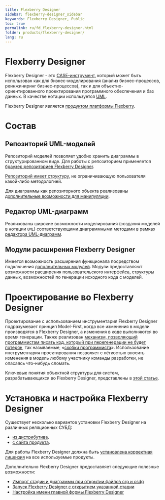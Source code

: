 ```yaml
---
title: Flexberry Designer
sidebar: flexberry-designer_sidebar
keywords: Flexberry Designer, Public
toc: true
permalink: ru/fd_flexberry-designer.html
folder: products/flexberry-designer/
lang: ru
---
```


# Flexberry Designer
Flexberry Designer - это [CASE-инструмент](https://ru.wikipedia.org/wiki/CASE), который может быть использован как для бизнес-моделирования (анализ бизнес-процессов, реинжиниринг бизнес-процессов), так и для объектно-ориентированного проектирования программного обеспечения и баз данных. В качестве нотации используется [UML](http://www.uml.org).

Flexberry Designer является [продуктом платформы Flexberry](platform-structure.html).

# Состав
## Репозиторий UML-моделей
Репозиторий моделей позволяет удобно хранить диаграммы в структурированном виде. Для работы с репозиторием применяется  [браузер репозиториев Flexberry Designer](flexberry-designer-repository-browser.html).

[Репозиторий имеет структуру](recommended-structure-repository-and--placing-diagrams.html), не ограничивающую пользователя какой-либо методологией.

Для диаграммы как репозиторного объекта реализованы [дополнительные возможности для манипуляции](working-with-diagrams-in-the-repository-browser.html).

## Редактор UML-диаграмм
Реализованы широкие возможности моделирования (создания моделей в нотации `UML`) соответствующими диаграммными методами в рамках [редактора UML-диаграмм](editing-diagram.html).

## Модули расширения Flexberry Designer
Имеется возможность расширения функционала посредством подключения [дополнительных модулей](case-plugins.html). Модули предоставляют возможности расширения пользовательского интерфейса, структуры данных, возможностей по генерации исходного кода с моделей.

# Проектирование во Flexberry Designer
Проектирование с использованием инструментария Flexberry Designer подразумевает принцип Model-First, когда все изменения в модели производятся в Flexberry Designer, а изменения в коде выполняются во время генерации. Также реализован [механизм, позволяющий программистам писать код, который при перегенерации не будет потерян](code-generation.html), так называемые, «[скобки программиста](programmer-brackets.html)». Использование инструментария проектирования позволяет с лёгкостью вносить изменения в модель любому участнику команды разработки, не опасаясь что-нибудь сломать.

Ключевые понятия объектной структуры для систем, разрабатывающихся во Flexberry Designer, представлены в [этой статье](key-concepts-flexberry-designer.html).

# Установка и настройка Flexberry Designer
Существует несколько вариантов установки Flexberry Designer на различных реляционных СУБД:
* [из дистрибутива](flexberry-designer-standalone-install.html).
* [с сайта продукта](flexberry-designer-install.html).

Для работы Flexberry Designer должна быть [установлена корректная лицензия](installation-licensing-files.html) на все используемые продукты.

Дополнительно Flexberry Designer предоставляет следующие полезные возможности:
* [Импорт стадии и диаграммы при открытии файлов crp и csdg](import-crp-csdg.html)
* [Запуск Flexberry Designer с открытием указанной стадии](flexberry-designer-running-with-the-opening-of-stage.html)
* [Настройка имени главной формы Flexberry Designer](flexberry-designer-form-name.html)
